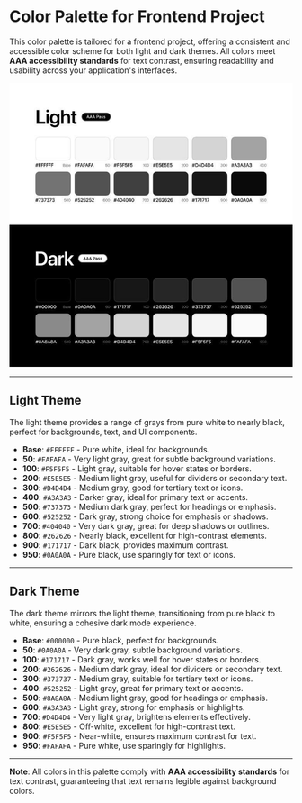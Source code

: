 # Color Palette for Frontend Project

This color palette is tailored for a frontend project, offering a consistent and accessible color scheme for both light and dark themes. All colors meet **AAA accessibility standards** for text contrast, ensuring readability and usability across your application's interfaces.

![Color Palette](./light-and-dark-colors.jpeg)

---

## Light Theme

The light theme provides a range of grays from pure white to nearly black, perfect for backgrounds, text, and UI components.

- **Base**: `#FFFFFF` - Pure white, ideal for backgrounds.
- **50**: `#FAFAFA` - Very light gray, great for subtle background variations.
- **100**: `#F5F5F5` - Light gray, suitable for hover states or borders.
- **200**: `#E5E5E5` - Medium light gray, useful for dividers or secondary text.
- **300**: `#D4D4D4` - Medium gray, good for tertiary text or icons.
- **400**: `#A3A3A3` - Darker gray, ideal for primary text or accents.
- **500**: `#737373` - Medium dark gray, perfect for headings or emphasis.
- **600**: `#525252` - Dark gray, strong choice for emphasis or shadows.
- **700**: `#404040` - Very dark gray, great for deep shadows or outlines.
- **800**: `#262626` - Nearly black, excellent for high-contrast elements.
- **900**: `#171717` - Dark black, provides maximum contrast.
- **950**: `#0A0A0A` - Pure black, use sparingly for text or icons.

---

## Dark Theme

The dark theme mirrors the light theme, transitioning from pure black to white, ensuring a cohesive dark mode experience.

- **Base**: `#000000` - Pure black, perfect for backgrounds.
- **50**: `#0A0A0A` - Very dark gray, subtle background variations.
- **100**: `#171717` - Dark gray, works well for hover states or borders.
- **200**: `#262626` - Medium dark gray, ideal for dividers or secondary text.
- **300**: `#373737` - Medium gray, suitable for tertiary text or icons.
- **400**: `#525252` - Light gray, great for primary text or accents.
- **500**: `#8A8A8A` - Medium light gray, good for headings or emphasis.
- **600**: `#A3A3A3` - Light gray, strong for emphasis or highlights.
- **700**: `#D4D4D4` - Very light gray, brightens elements effectively.
- **800**: `#E5E5E5` - Off-white, excellent for high-contrast text.
- **900**: `#F5F5F5` - Near-white, ensures maximum contrast for text.
- **950**: `#FAFAFA` - Pure white, use sparingly for highlights.

---

**Note**: All colors in this palette comply with **AAA accessibility standards** for text contrast, guaranteeing that text remains legible against background colors.
